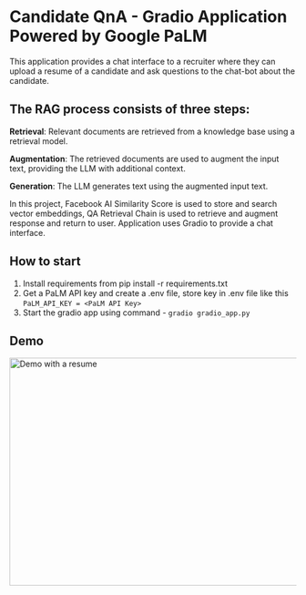 <!-- Readme for this project -->

# Candidate QnA - Gradio Application Powered by Google PaLM

This application provides a chat interface to a recruiter where they can upload a resume of a candidate and ask questions to the chat-bot about the candidate.

## The RAG process consists of three steps:

**Retrieval**: Relevant documents are retrieved from a knowledge base using a retrieval model.

**Augmentation**: The retrieved documents are used to augment the input text, providing the LLM with additional context.

**Generation**: The LLM generates text using the augmented input text.

In this project, Facebook AI Similarity Score is used to store and search vector embeddings, QA Retrieval Chain is used to retrieve and augment response and return to user. Application uses Gradio to provide a chat interface.

## How to start
1. Install requirements from pip install -r requirements.txt
2. Get a PaLM API key and create a .env file, store key in .env file like this `PaLM_API_KEY = <PaLM API Key>`
3. Start the gradio app using command - `gradio gradio_app.py`

## Demo

<img src="https://github.com/aadityasanjay0801/candidate-qna/blob/main/demo.gif" alt="Demo with a resume" width="3000" height="400">
<!-- https://github.com/aadityasanjay0801/candidate-qna/blob/main/demo.gif -->

